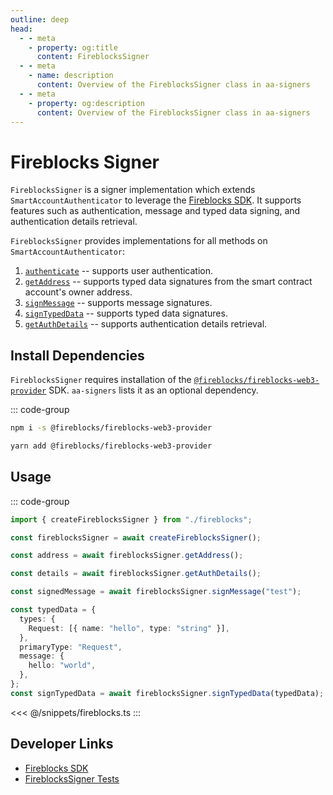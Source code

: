 ```yaml
---
outline: deep
head:
  - - meta
    - property: og:title
      content: FireblocksSigner
  - - meta
    - name: description
      content: Overview of the FireblocksSigner class in aa-signers
  - - meta
    - property: og:description
      content: Overview of the FireblocksSigner class in aa-signers
---
```


# Fireblocks Signer

`FireblocksSigner` is a signer implementation which extends `SmartAccountAuthenticator` to leverage the [Fireblocks SDK](https://github.com/fireblocks/fireblocks-web3-provider). It supports features such as authentication, message and typed data signing, and authentication details retrieval.

`FireblocksSigner` provides implementations for all methods on `SmartAccountAuthenticator`:

1.  [`authenticate`](/packages/aa-signers/fireblocks/authenticate) -- supports user authentication.
2.  [`getAddress`](/packages/aa-signers/fireblocks/getAddress) -- supports typed data signatures from the smart contract account's owner address.
3.  [`signMessage`](/packages/aa-signers/fireblocks/signMessage) -- supports message signatures.
4.  [`signTypedData`](/packages/aa-signers/fireblocks/signTypedData) -- supports typed data signatures.
5.  [`getAuthDetails`](/packages/aa-signers/fireblocks/getAuthDetails) -- supports authentication details retrieval.

## Install Dependencies

`FireblocksSigner` requires installation of the [`@fireblocks/fireblocks-web3-provider`](https://github.com/fireblocks/fireblocks-web3-provider) SDK. `aa-signers` lists it as an optional dependency.

::: code-group

```bash [npm]
npm i -s @fireblocks/fireblocks-web3-provider
```

```bash [yarn]
yarn add @fireblocks/fireblocks-web3-provider
```

## Usage

::: code-group

```ts [example.ts]
import { createFireblocksSigner } from "./fireblocks";

const fireblocksSigner = await createFireblocksSigner();

const address = await fireblocksSigner.getAddress();

const details = await fireblocksSigner.getAuthDetails();

const signedMessage = await fireblocksSigner.signMessage("test");

const typedData = {
  types: {
    Request: [{ name: "hello", type: "string" }],
  },
  primaryType: "Request",
  message: {
    hello: "world",
  },
};
const signTypedData = await fireblocksSigner.signTypedData(typedData);
```

<<< @/snippets/fireblocks.ts
:::

## Developer Links

- [Fireblocks SDK](https://github.com/fireblocks/fireblocks-web3-provider)
- [FireblocksSigner Tests](https://github.com/alchemyplatform/aa-sdk/blob/main/packages/signers/src/fireblocks/__tests__/signer.test.ts)
